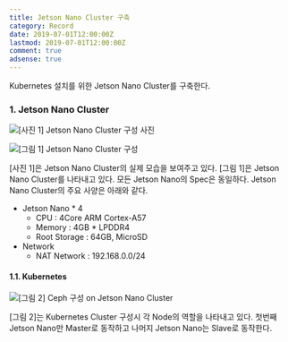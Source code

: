 ```yaml
---
title: Jetson Nano Cluster 구축
category: Record
date: 2019-07-01T12:00:00Z
lastmod: 2019-07-01T12:00:00Z
comment: true
adsense: true
---
```


Kubernetes 설치를 위한 Jetson Nano Cluster를 구축한다.

### 1. Jetson Nano Cluster

![[사진 1] Jetson Nano Cluster 구성 사진]({{site.baseurl}}/images/record/Jetson_Nano_Cluster_Build/Cluster_Photo.PNG)

![[그림 1] Jetson Nano Cluster 구성]({{site.baseurl}}/images/record/Jetson_Nano_Cluster_Build/Cluster.PNG)

[사진 1]은 Jetson Nano Cluster의 실제 모습을 보여주고 있다. [그림 1]은 Jetson Nano Cluster를 나타내고 있다. 모든 Jetson Nano의 Spec은 동일하다. Jetson Nano Cluster의 주요 사양은 아래와 같다.

* Jetson Nano * 4
  * CPU : 4Core ARM Cortex-A57
  * Memory : 4GB * LPDDR4
  * Root Storage : 64GB, MicroSD
* Network
  * NAT Network : 192.168.0.0/24

#### 1.1. Kubernetes

![[그림 2] Ceph 구성 on Jetson Nano Cluster]({{site.baseurl}}/images/record/Jetson_Nano_Cluster_Build/K8s.PNG)

[그림 2]는 Kubernetes Cluster 구성시 각 Node의 역할을 나타내고 있다. 첫번째 Jetson Nano만 Master로 동작하고 나머지 Jetson Nano는 Slave로 동작한다.
